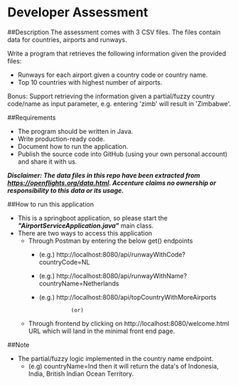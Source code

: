 # Developer Assessment

##Description
The assessment comes with 3 CSV files. The files contain data for countries, airports and runways.

Write a program that retrieves the following information given the provided files:
- Runways for each airport given a country code or country name. 
- Top 10 countries with highest number of airports.

Bonus: Support retrieving the information given a partial/fuzzy country code/name as input parameter, e.g. entering 'zimb' will result in 'Zimbabwe'. 

##Requirements
- The program should be written in Java.
- Write production-ready code.
- Document how to run the application.
- Publish the source code into GitHub (using your own personal account) and share it with us.

**_Disclaimer: The data files in this repo have been extracted from https://openflights.org/data.html. Accenture claims no ownership or responsibility to this data or its usage._**

##How to run this application
- This is a springboot application, so please start the **_"AirportServiceApplication.java"_** main class.
- There are two ways to access this application
    - Through Postman by entering the below get() endpoints
        - (e.g.) http://localhost:8080/api/runwayWithCode?countryCode=NL
        - (e.g.) http://localhost:8080/api/runwayWithName?countryName=Netherlands
        - (e.g.) http://localhost:8080/api/topCountryWithMoreAirports
        
                        (or)            

    - Through frontend by clicking on http://localhost:8080/welcome.html URL which will land in the minimal
      front end page.
      

##Note
- The partial/fuzzy logic implemented in the country name endpoint. 
  - (e.g) countryName=Ind then it will return the data's of Indonesia, India, British Indian Ocean Territory.

      
    